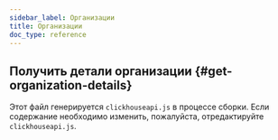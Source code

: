```yaml
---
sidebar_label: Организации
title: Организации
doc_type: reference
---
```

## Получить детали организации {#get-organization-details}

Этот файл генерируется `clickhouseapi.js` в процессе сборки. Если содержание необходимо изменить, пожалуйста, отредактируйте `clickhouseapi.js`.